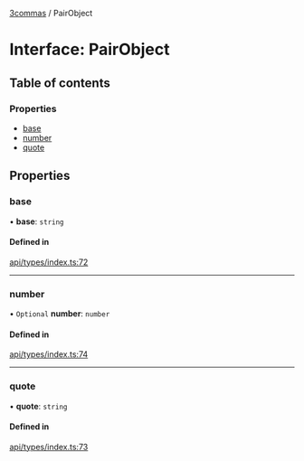 [3commas](../README.md) / PairObject

# Interface: PairObject

## Table of contents

### Properties

- [base](PairObject.md#base)
- [number](PairObject.md#number)
- [quote](PairObject.md#quote)

## Properties

### base

• **base**: `string`

#### Defined in

[api/types/index.ts:72](https://github.com/ozum/3commas/blob/5966e5c/src/api/types/index.ts#L72)

---

### number

• `Optional` **number**: `number`

#### Defined in

[api/types/index.ts:74](https://github.com/ozum/3commas/blob/5966e5c/src/api/types/index.ts#L74)

---

### quote

• **quote**: `string`

#### Defined in

[api/types/index.ts:73](https://github.com/ozum/3commas/blob/5966e5c/src/api/types/index.ts#L73)
